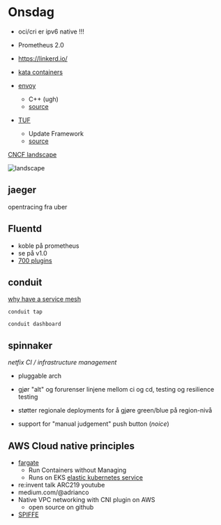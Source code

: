 Onsdag
===

* oci/cri  er ipv6 native !!!

* Prometheus 2.0

* https://linkerd.io/

* [kata containers](https://katacontainers.io)

* [envoy](https://github.com/envoyproxy/envoy)
	* C++ (ugh)
	* [source](https://github.com/envoyproxy/envoy)

* [TUF](https://theupdateframework.github.io)
	* Update Framework
	* [source](https://github.com/theupdateframework/tuf)

[CNCF landscape](https://github.com/cncf/landscape)

![landscape](https://github.com/cncf/landscape/raw/master/landscape/CloudNativeLandscape_latest.jpg)

## jaeger
opentracing fra uber

## Fluentd

* koble på prometheus
* se på v1.0
* [700 plugins]( https://www.fluentd.org/plugins)


## conduit
[why have a service mesh](https://buoyant.io/2017/04/25/whats-a-service-mesh-and-why-do-i-need-one/)

```
conduit tap

conduit dashboard
```

## spinnaker

*netfix CI / infrastructure management*

* pluggable arch

* gjør "alt" og forurenser linjene mellom ci og cd, testing og resilience testing

* støtter regionale deployments for å gjøre green/blue på region-nivå

* support for "manual judgement" push button (*noice*)

## AWS Cloud native principles

* [fargate](https://aws.amazon.com/blogs/aws/aws-fargate/)
	* Run Containers without Managing
	* Runs on EKS [elastic kubernetes service](https://aws.amazon.com/eks/)
* re:invent talk ARC219 youtube
* medium.com/@adrianco
* Native VPC networking with CNI plugin on AWS
	* open source on github
* [SPIFFE](https://spiffe.io)
